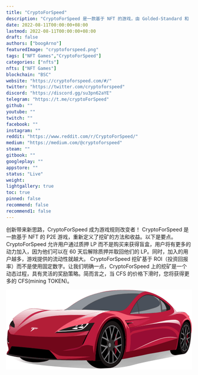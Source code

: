 ```yaml
---
title: "CryptoForSpeed"
description: "CryptoForSpeed 是一款基于 NFT 的游戏，由 Golded-Standard 和 LP-Investment 为 GameFi 领域带来创新"
date: 2022-08-11T00:00:00+08:00
lastmod: 2022-08-11T00:00:00+08:00
draft: false
authors: ["boogArno"]
featuredImage: "cryptoforspeed.png"
tags: ["NFT Games","CryptoForSpeed"]
categories: ["nfts"]
nfts: ["NFT Games"]
blockchain: "BSC"
website: "https://cryptoforspeed.com/#/"
twitter: "https://twitter.com/cryptoforspeed"
discord: "https://discord.gg/su3pn62aYE"
telegram: "https://t.me/cryptoForSpeed"
github: ""
youtube: ""
twitch: ""
facebook: ""
instagram: ""
reddit: "https://www.reddit.com/r/CryptoForSpeed/"
medium: "https://medium.com/@cryptoforspeed"
steam: ""
gitbook: ""
googleplay: ""
appstore: ""
status: "Live"
weight: 
lightgallery: true
toc: true
pinned: false
recommend: false
recommend1: false
---
```

创新带来新思路，CryptoForSpeed 成为游戏规则改变者！
CryptoForSpeed 是一款基于 NFT 的 P2E 游戏，重新定义了挖矿的方法和收益。以下是要点。
CryptoForSpeed 允许用户通过质押 LP 而不是购买来获得盲盒，用户将有更多的动力加入，因为他们可以在 60 天后解除质押并取回他们的 LP。同时，加入的用户越多，游戏提供的流动性就越大。
CryptoForSpeed 挖矿基于 ROI（投资回报率）而不是使用固定数字。让我们明确一点，CryptoForSpeed 上的挖矿是一个动态过程，具有灵活的奖励策略。简而言之，当 CFS 的价格下滑时，您将获得更多的 CFS(mining TOKEN)。

![main_car_tsl.86a365b1](main_car_tsl.86a365b1.png)
